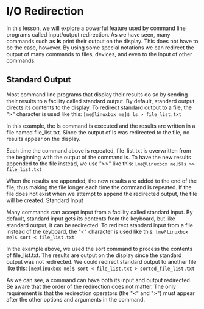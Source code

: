 # I/O Redirection

In this lesson, we will explore a powerful feature used by command line programs called input/output redirection. As we have seen, many commands such as **ls** print their output on the display. This does not have to be the case, however. By using some special notations we can redirect the output of many commands to files, devices, and even to the input of other commands.

## Standard Output

Most command line programs that display their results do so by sending their results to a facility called standard output. By default, standard output directs its contents to the display. To redirect standard output to a file, the ">" character is used like this:
`[me@linuxbox me]$ ls > file_list.txt`

In this example, the ls command is executed and the results are written in a file named file_list.txt. Since the output of ls was redirected to the file, no results appear on the display.

Each time the command above is repeated, file_list.txt is overwritten from the beginning with the output of the command ls. To have the new results appended to the file instead, we use ">>" like this:
`[me@linuxbox me]$ls >> file_list.txt`

When the results are appended, the new results are added to the end of the file, thus making the file longer each time the command is repeated. If the file does not exist when we attempt to append the redirected output, the file will be created.
Standard Input

Many commands can accept input from a facility called standard input. By default, standard input gets its contents from the keyboard, but like standard output, it can be redirected. To redirect standard input from a file instead of the keyboard, the "<" character is used like this:
`[me@linuxbox me]$ sort < file_list.txt`

In the example above, we used the sort command to process the contents of file_list.txt. The results are output on the display since the standard output was not redirected. We could redirect standard output to another file like this:
`[me@linuxbox me]$ sort < file_list.txt > sorted_file_list.txt`

As we can see, a command can have both its input and output redirected. Be aware that the order of the redirection does not matter. The only requirement is that the redirection operators (the "<" and ">") must appear after the other options and arguments in the command.
